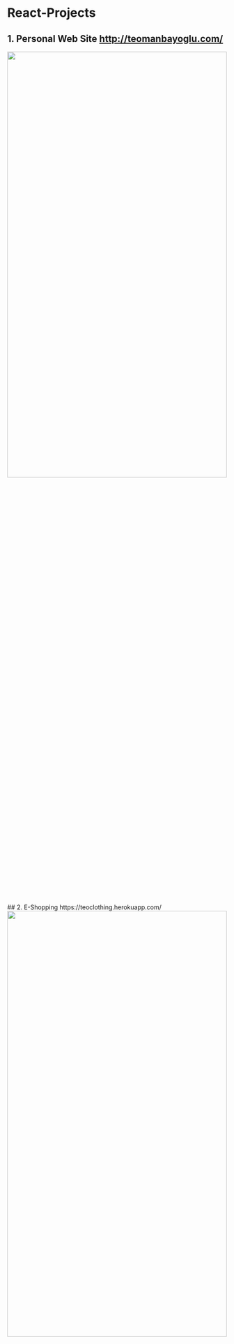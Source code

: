# React-Projects
 
##  1. Personal Web Site http://teomanbayoglu.com/ 
<img src="https://i.hizliresim.com/ujkBhN.png" width=100% height=50% />
## 2. E-Shopping https://teoclothing.herokuapp.com/
<img src="https://i.hizliresim.com/X5RbEt.png" width=100% height=50% />
## 3. Monster Rolodex
